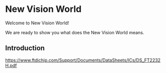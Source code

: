 # New Vision World
  Welcome to New Vision World! 
  
  We are ready to show you what does the New Vision World means.
## Introduction
https://www.ftdichip.com/Support/Documents/DataSheets/ICs/DS_FT2232H.pdf
